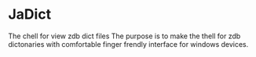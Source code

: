 # JaDict
The chell for view zdb dict files 
The purpose is to make the thell for zdb dictonaries with comfortable finger frendly interface 
for windows devices.
